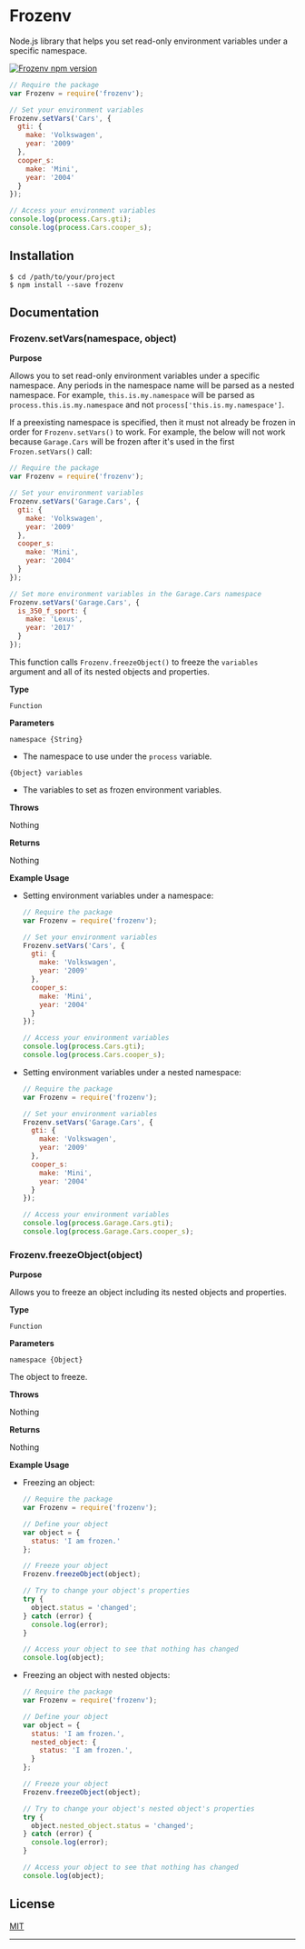 # Frozenv

Node.js library that helps you set read-only environment variables under a specific namespace.

[![Frozenv npm version][badge-npm-page-img]](#)

```javascript
// Require the package
var Frozenv = require('frozenv');

// Set your environment variables
Frozenv.setVars('Cars', {
  gti: {
    make: 'Volkswagen',
    year: '2009'
  },
  cooper_s:
    make: 'Mini',
    year: '2004'
  }
});

// Access your environment variables
console.log(process.Cars.gti);
console.log(process.Cars.cooper_s);
```

## Installation

```shell
$ cd /path/to/your/project
$ npm install --save frozenv
```

## Documentation

### Frozenv.setVars(namespace, object)

**Purpose**

Allows you to set read-only environment variables under a specific namespace. Any periods in the namespace name will be parsed as a nested namespace. For example, `this.is.my.namespace` will be parsed as `process.this.is.my.namespace` and not `process['this.is.my.namespace']`.

If a preexisting namespace is specified, then it must not already be frozen in order for `Frozenv.setVars()` to work. For example, the below will not work because `Garage.Cars` will be frozen after it's used in the first `Frozen.setVars()` call:

```javascript
// Require the package
var Frozenv = require('frozenv');

// Set your environment variables
Frozenv.setVars('Garage.Cars', {
  gti: {
    make: 'Volkswagen',
    year: '2009'
  },
  cooper_s:
    make: 'Mini',
    year: '2004'
  }
});

// Set more environment variables in the Garage.Cars namespace
Frozenv.setVars('Garage.Cars', {
  is_350_f_sport: {
    make: 'Lexus',
    year: '2017'
  }
});
```

This function calls `Frozenv.freezeObject()` to freeze the `variables` argument and all of its nested objects and properties.

**Type**

`Function`

**Parameters**

`namespace {String}`

* The namespace to use under the `process` variable.

`{Object} variables`

* The variables to set as frozen environment variables.

**Throws**

Nothing

**Returns**

Nothing

**Example Usage**

* Setting environment variables under a namespace:

    ```javascript
    // Require the package
    var Frozenv = require('frozenv');

    // Set your environment variables
    Frozenv.setVars('Cars', {
      gti: {
        make: 'Volkswagen',
        year: '2009'
      },
      cooper_s:
        make: 'Mini',
        year: '2004'
      }
    });

    // Access your environment variables
    console.log(process.Cars.gti);
    console.log(process.Cars.cooper_s);
    ```

* Setting environment variables under a nested namespace:

    ```javascript
    // Require the package
    var Frozenv = require('frozenv');

    // Set your environment variables
    Frozenv.setVars('Garage.Cars', {
      gti: {
        make: 'Volkswagen',
        year: '2009'
      },
      cooper_s:
        make: 'Mini',
        year: '2004'
      }
    });

    // Access your environment variables
    console.log(process.Garage.Cars.gti);
    console.log(process.Garage.Cars.cooper_s);
    ```

### Frozenv.freezeObject(object)

**Purpose**

Allows you to freeze an object including its nested objects and properties.

**Type**

`Function`

**Parameters**

`namespace {Object}`

The object to freeze.

**Throws**

Nothing

**Returns**

Nothing

**Example Usage**

* Freezing an object:

    ```javascript
    // Require the package
    var Frozenv = require('frozenv');

    // Define your object
    var object = {
      status: 'I am frozen.'
    };

    // Freeze your object
    Frozenv.freezeObject(object);

    // Try to change your object's properties
    try {
      object.status = 'changed';
    } catch (error) {
      console.log(error);
    }

    // Access your object to see that nothing has changed
    console.log(object);
    ```

* Freezing an object with nested objects:

    ```javascript
    // Require the package
    var Frozenv = require('frozenv');

    // Define your object
    var object = {
      status: 'I am frozen.',
      nested_object: {
        status: 'I am frozen.',
      }
    };

    // Freeze your object
    Frozenv.freezeObject(object);

    // Try to change your object's nested object's properties
    try {
      object.nested_object.status = 'changed';
    } catch (error) {
      console.log(error);
    }

    // Access your object to see that nothing has changed
    console.log(object);
    ```

## License

[MIT](https://github.com/crookse/frozenv/blob/version/master/LICENSE)

---

[badge-npm-page-img]: https://img.shields.io/github/release/crookse/frozenv.svg?style=for-the-badge&label=LATEST%20RELEASE&colorA=black&colorB=black
